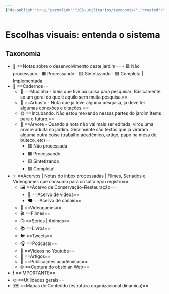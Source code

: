 ```yaml
---
{"dg-publish":true,"permalink":"/05-utilitarios/taxonomia/","created":"2023-03-14 16:32","updated":"2023-04-13 20:12"}
---
```


# Escolhas visuais: entenda o sistema
##  Taxonomia

- 💭️ ==Notas sobre o desenvolvimento deste jardim==
		- 🟥️ Não processado
		- 🟧️️ Processando
		- 🟨️ Sintetizando
		- 🟩️️ Completa | Implementada
- 📝️ ==Cadernos==
	- 🌱️ ==Mudinha - Ideia que tive ou coisa para pesquisar: Básicamente so um geral do que é aquilo sem muita pesquisa.==
	- 🌿️ ==Arbusto - Nota que já teve alguma pesquisa, já deve ter algumas conexões e citações.==
	- 🌞️ ==Incubando. Não estou mexendo nessas partes do jardim Items para o futuro.==
	- 🌲️ ==Arvore - Quando a nota não vai mais ser editada, virou uma arvore adulta no jardim. Geralmente são textos que já viraram alguma outra coisa (trabalho acadêmico, artigo, papo na mesa de buteco, etc)==
		- 🟥️ Não processada
		- 🟧️️ Processando
		- 🟨️ Sintetizando
		- 🟩️️ Completa!
- ✨ ==Acervos | Notas do inbox processadas | Filmes, Seriados e Videogames que consumo para cnsulta e/ou registro==
	- 🖼️ ==Acervo de Conservação-Restauração==
		- 🎥️ ==Acervo de videos==
		- 🗨️ ==Acervo de canais==
	- 👾 ==Videogames==
	- 🎬 ==Filmes==
	- 📺 ==Séries | Animes==
	- 📚️ ==Livros==
	- 🐦️ ==Tweets==
	- 🎧️ ==Podcasts==
	- 🎥️ ==Videos no Youtube==
	- 📰️ ==Artigos==
	- 📜️ ==Publicações acadêmicas==
	- 🌐 ==Captura do obsidian Web==
- ❗️ ==IMPORTANTE==
- ⚙️ ==Utilidades gerais==
- 🗺️ ==Mapas de Conteúdo (estrutura organizacional dinamica)==






